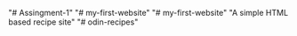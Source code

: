 "# Assingment-1" 
"# my-first-website" 
"# my-first-website" 
"A simple HTML based recipe site" 
"# odin-recipes" 
